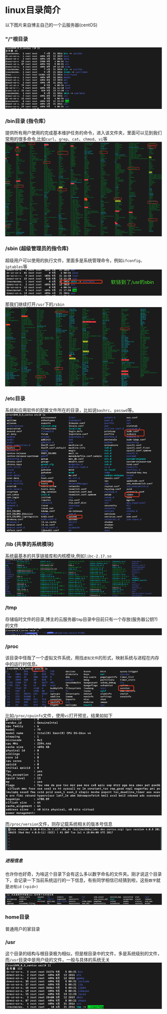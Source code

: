 # linux目录简介
以下图片来自博主自己的一个云服务器(centOS)

### "/"根目录
![](/blog_assets/linux_root_dir.png)

### /bin目录 (指令库）
提供所有用户使用的完成基本维护任务的命令，进入该文件夹，里面可以见到我们常用的很多命令,比如`curl`、`grep`、`cat`、`chmod`、`vi`等
![](/blog_assets/linux_bin_dir.png)

### /sbin (超级管理员的指令库)
超级用户可以使用的执行文件，里面多是系统管理命令，例如`ifconfig`、`iptables`等
![](/blog_assets/linux_sbin_dir_1.png)

那我们继续打开`/usr`下的`/sbin`
![](/blog_assets/linux_usr_sbin_1.png)


### /etc目录
系统和应用软件的配置文件所在的目录，比如说`bashrc`、`passwd`等。
![](/blog_assets/linux_etc_dir.png)

### /lib (共享的系统模块)
系统最基本的共享链接库和内核模块,例如`libc-2.17.so`
![](/blog_assets/linux_lib_dir.png)

### /tmp 
存储临时文件的目录,博主的云服务器`tmp`目录中目前只有一个存放(服务器公钥?)的文件
![](/blog_assets/linux_tmp_dir.png)

### /proc
该目录中怪哉了一个虚拟文件系统，用找`虚拟文件`的形式，映射系统与进程在内存中的运行时信息。
![](/blog_assets/linux_proc_dir.png)

比如`/proc/cpuinfo`文件，使用`vi`打开预览，结果如如下
![](/blog_assets/linux_proc_cpuinfo.png)

而`/proc/version`文件，则存记载系统相关的版本号信息
![](/blog_assets/linux_proc_version.png)  

##### 进程信息
也许你也好奇，为啥这个目录下会有这么多以数字命名的文件夹。刚才说这个目录下，会记录一下当前系统运行的一下信息，有些同学相信已经猜到啦，这些`数字`就是`进程id` `(<pid>)`

![](/blog_assets/linux_proc_pid.png)  

### home目录  
普通用户的家目录


### /usr 
这个目录的结构与根目录极为相似，但是根目录中的文件，多是系统级别的文件，而`/usr`目录中是用户级的文件，一般与具体的系统无关
![](/blog_assets/linux_usr_dir.png)


